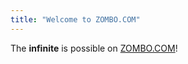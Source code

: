 ```yaml
---
title: "Welcome to ZOMBO.COM"
---
```

The **infinite** is possible on [ZOMBO.COM](http://zombo.com)!
